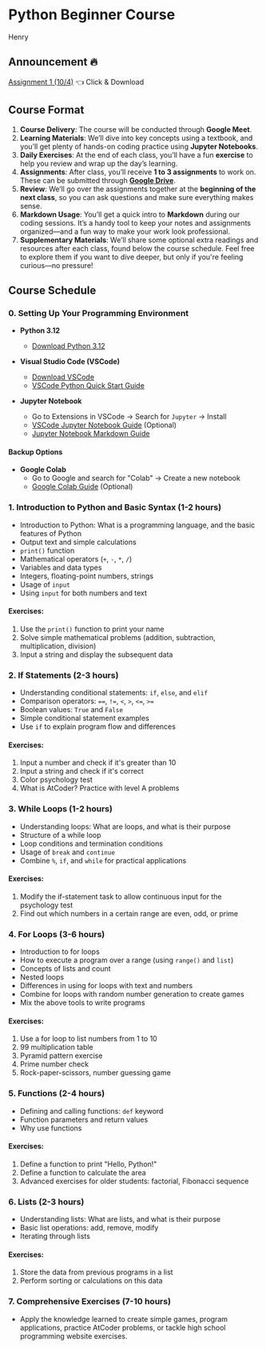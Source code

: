 # Python Beginner Course
Henry

## Announcement 🔥

[Assignment 1 (10/4)](Assignments/assg1.ipynb) 👈 Click & Download

## Course Format

1. **Course Delivery**: The course will be conducted through **Google Meet**. 
2. **Learning Materials**: We’ll dive into key concepts using a textbook, and you’ll get plenty of hands-on coding practice using **Jupyter Notebooks**. 
3. **Daily Exercises**: At the end of each class, you’ll have a fun **exercise** to help you review and wrap up the day’s learning.
4. **Assignments**: After class, you’ll receive **1 to 3 assignments** to work on. These can be submitted through [**Google Drive**](https://drive.google.com/drive/folders/1r-KcMK5K-gwQklVu7e33sAiFOadtNBLD?usp=sharing).
5. **Review**: We’ll go over the assignments together at the **beginning of the next class**, so you can ask questions and make sure everything makes sense.
6. **Markdown Usage**: You’ll get a quick intro to **Markdown** during our coding sessions. It’s a handy tool to keep your notes and assignments organized—and a fun way to make your work look professional.
7. **Supplementary Materials**: We’ll share some optional extra readings and resources after each class, found below the course schedule. Feel free to explore them if you want to dive deeper, but only if you're feeling curious—no pressure!

## Course Schedule

### 0. Setting Up Your Programming Environment

- **Python 3.12**
  - [Download Python 3.12](https://www.python.org/downloads/release/python-3127/)

- **Visual Studio Code (VSCode)**
  - [Download VSCode](https://code.visualstudio.com/download)
  - [VSCode Python Quick Start Guide](https://code.visualstudio.com/docs/python/python-quick-start)

- **Jupyter Notebook**
  - Go to Extensions in VSCode -> Search for `Jupyter` -> Install
  - [VSCode Jupyter Notebook Guide](https://code.visualstudio.com/docs/datascience/jupyter-notebooks) (Optional)
  - [Jupyter Notebook Markdown Guide](https://jupyter-notebook.readthedocs.io/en/stable/examples/Notebook/Working%20With%20Markdown%20Cells.html)

#### Backup Options

- **Google Colab**
  - Go to Google and search for "Colab" -> Create a new notebook
  - [Google Colab Guide](https://colab.research.google.com/drive/16pBJQePbqkz3QFV54L4NIkOn1kwpuRrj) (Optional)

### 1. Introduction to Python and Basic Syntax (1-2 hours)

- Introduction to Python: What is a programming language, and the basic features of Python
- Output text and simple calculations
- `print()` function
- Mathematical operators (`+`, `-`, `*`, `/`)
- Variables and data types
- Integers, floating-point numbers, strings
- Usage of `input`
- Using `input` for both numbers and text

#### Exercises:

1. Use the `print()` function to print your name
2. Solve simple mathematical problems (addition, subtraction, multiplication, division)
3. Input a string and display the subsequent data

### 2. If Statements (2-3 hours)

- Understanding conditional statements: `if`, `else`, and `elif`
- Comparison operators: `==`, `!=`, `<`, `>`, `<=`, `>=`
- Boolean values: `True` and `False`
- Simple conditional statement examples
- Use `if` to explain program flow and differences

#### Exercises:

1. Input a number and check if it's greater than 10
2. Input a string and check if it's correct
3. Color psychology test
4. What is AtCoder? Practice with level A problems

### 3. While Loops (1-2 hours)

- Understanding loops: What are loops, and what is their purpose
- Structure of a while loop
- Loop conditions and termination conditions
- Usage of `break` and `continue`
- Combine `%`, `if`, and `while` for practical applications

#### Exercises:

1. Modify the if-statement task to allow continuous input for the psychology test
2. Find out which numbers in a certain range are even, odd, or prime

### 4. For Loops (3-6 hours)

- Introduction to for loops
- How to execute a program over a range (using `range()` and `list`)
- Concepts of lists and count
- Nested loops
- Differences in using for loops with text and numbers
- Combine for loops with random number generation to create games
- Mix the above tools to write programs

#### Exercises:

1. Use a for loop to list numbers from 1 to 10
2. 99 multiplication table
3. Pyramid pattern exercise
4. Prime number check
5. Rock-paper-scissors, number guessing game

### 5. Functions (2-4 hours)

- Defining and calling functions: `def` keyword
- Function parameters and return values
- Why use functions

#### Exercises:

1. Define a function to print "Hello, Python!"
2. Define a function to calculate the area
3. Advanced exercises for older students: factorial, Fibonacci sequence

### 6. Lists (2-3 hours)

- Understanding lists: What are lists, and what is their purpose
- Basic list operations: add, remove, modify
- Iterating through lists

#### Exercises:

1. Store the data from previous programs in a list
2. Perform sorting or calculations on this data

### 7. Comprehensive Exercises (7-10 hours)

- Apply the knowledge learned to create simple games, program applications, practice AtCoder problems, or tackle high school programming website exercises.